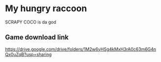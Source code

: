 # My hungry raccoon
SCRAPY COCO is da god

## Game download link
https://drive.google.com/drive/folders/1M2w6yHSg4kMxH3rA0c63m6G4nQx0uZqB?usp=sharing
